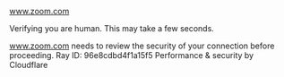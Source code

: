 www.zoom.com

Verifying you are human. This may take a few seconds.

www.zoom.com needs to review the security of your connection before proceeding.
Ray ID: 96e8cdbd4f1a15f5
Performance & security by Cloudflare